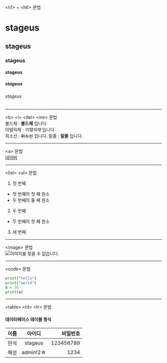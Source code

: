 \<h1\> ~ \<h6\> 문법  
# stageus
## stageus
### stageus
#### stageus
##### stageus
###### stageus

------------------------------------------------------

\<b\> \<i\> \<del\> \<ins\> 문법  
볼드체 : **볼드체** 입니다.  
이텔릭체 : *이텔릭체* 입니다.  
취소선 : ~~취소선~~ 입니다.
밑줄 : __밑줄__ 입니다.

------------------------------------------------------

\<a\> 문법  
[네이버](https://www.naver.com)

------------------------------------------------------

\<list\> \<ul\> 문법  
1. 첫 번째  
- 첫 번째의 첫 째 원소  
- 두 번째의 둘 째 원소  
2. 두 번째  
- 두 번째의 첫 째 원소  
3. 세 번째

------------------------------------------------------

  \<image\> 문법  
![이미지를 찾을 수 없습니다.](https://img1.daumcdn.net/thumb/R720x0.q80/?scode=mtistory2&fname=http%3A%2F%2Fcfile7.uf.tistory.com%2Fimage%2F24283C3858F778CA2EFABE)

------------------------------------------------------

\<code\> 문법
```python
print("hello")
print("world")
a = 10
print(a)
```

------------------------------------------------------

\<table\> \<td\> \<tr\> 문법
#### 데이터베이스 테이블 형식  
|이름|아이디|비밀번호|  
|----|:---:|------:|  
|민석|stageus|123456789|  
|해성|admin!2☆|1234|  
